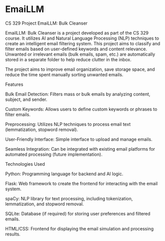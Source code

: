 # EmaiLLM
CS 329 Project EmaiLLM: Bulk Cleanser

EmailLLM: Bulk Cleanser is a project developed as part of the CS 329 course. It utilizes AI and Natural Language Processing (NLP) techniques to create an intelligent email filtering system. This project aims to classify and filter emails based on user-defined keywords and content relevance. Unwanted or irrelevant emails (bulk emails, spam, etc.) are automatically stored in a separate folder to help reduce clutter in the inbox.

The project aims to improve email organization, save storage space, and reduce the time spent manually sorting unwanted emails.

Features

Bulk Email Detection: Filters mass or bulk emails by analyzing content, subject, and sender.

Custom Keywords: Allows users to define custom keywords or phrases to filter emails.

Preprocessing: Utilizes NLP techniques to process email text (lemmatization, stopword removal).

User-Friendly Interface: Simple interface to upload and manage emails.

Seamless Integration: Can be integrated with existing email platforms for automated processing (future implementation).

Technologies Used

Python: Programming language for backend and AI logic.

Flask: Web framework to create the frontend for interacting with the email system.

spaCy: NLP library for text processing, including tokenization, lemmatization, and stopword removal.

SQLite: Database (if required) for storing user preferences and filtered emails.

HTML/CSS: Frontend for displaying the email simulation and processing results.
